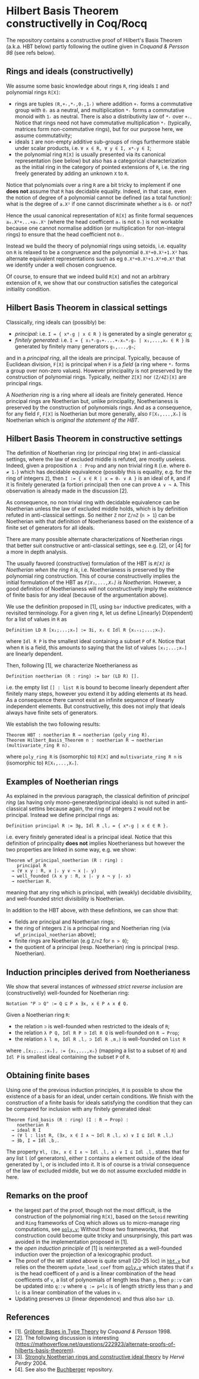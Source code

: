 # Hilbert Basis Theorem constructivelly in Coq/Rocq

The repository contains a constructive proof of Hilbert's Basis Theorem (a.k.a. HBT below) partly following the outline given in _Coquand & Persson 98_ (see refs below).

## Rings and ideals (constructivelly)

We assume some basic knowledge about rings `R`, ring ideals `I` and polynomial rings `R[X]`:
- rings are tuples `(R,+ᵣ,*ᵣ,0ᵣ,1ᵣ)` where addition `+ᵣ` forms a commutative group with `0ᵣ` as a neutral, and multiplication `*ᵣ` forms a commutative monoid with `1ᵣ` as neutral. There is also a distributivity law of `*ᵣ` over `+ᵣ`. Notice that rings need not have commutative multiplication `*ᵣ` (typically, matrices form non-commutative rings), but for our purpose here, we assume commutativity;
- ideals `I` are non-empty additive sub-groups of rings furthermore stable under scalar products, i.e. `∀ x ∈ R, ∀ y ∈ I, x*ᵣy ∈ I`;
- the polynomial ring `R[X]` is usually presented via its canonical representation (see below) but also has a categorical characterization as the initial ring in the category of pointed extensions of `R`, i.e. the ring freely generated by adding an unknown `X` to `R`. 

Notice that polynomials over a ring `R` are a bit tricky to implement if one __does not__ assume that `R` has decidable equality. Indeed, in that case, even the notion of degree of a polynomial cannot be defined (as a total function): what is the degree of `a.X¹` if one cannot discriminate whether `a` is `0ᵣ` or not?

Hence the usual canonical representation of `R[X]` as finite formal sequences `a₀.X⁰+...+aₙ.Xⁿ` (where the head coefficent `aₙ` is not `0ᵣ`) is not workable because one cannot normalise addition (or multiplication for non-integral rings) to ensure that the head coefficient not `0ᵣ`.

Instead we build the theory of polynomial rings using setoids, i.e. equality on `R` is relaxed to be a congruence and the polynomial
`0.X⁰+0.X¹+1.X²` has alternate equivalent representations such as eg `0.X⁰+0.X¹+1.X²+0.X³` that we identify under a well chosen congruence.

Of course, to ensure that we indeed build `R[X]` and not an arbitrary extension of `R`, we show that our construction satisfies the categorical initiality condition.

## Hilbert Basis Theorem in classical settings

Classically, ring ideals can (possibly) be:
- _principal_: i.e. `I = { x*ᵣg | x ∈ R }` is generated by a single generator `g`;
- _finitely generated_: i.e. `I = { x₁*ᵣg₁+ᵣ...+ᵣxₙ*ᵣgₙ | x₁,...,xₙ ∈ R }` is generated by finitely many generators `g₁,...,gₙ`;

and in a _principal ring_, all the ideals are principal. Typically, because of Euclidean division, `F[X]` is principal when `F` is a _field_ (a ring where `*ᵣ` forms a group over non-zero values). However principality is not preserved by the construction of polynomial rings. Typically, neither `Z[X]` nor `(Z/4Z)[X]` are principal rings.

A _Noetherian ring_ is a ring where all ideals are finitely generated. Hence principal rings are Noetherian but, unlike principality, Noetherianess is preserved by the construction of polynomials rings. And as a consequence, for any field `F`, `F[X]` is Noetherian but more 
generally, also `F[X₁,...,Xₙ]` is Noetherian which is _original the statement of the HBT_.

## Hilbert Basis Theorem in constructive settings

The definition of Noetherian ring (or principal ring btw) in anti-classical settings, where the law of excluded middle is refuted,
are mostly useless. Indeed, given a proposition `A : Prop` and any non trivial ring `R` (i.e. where `0ᵣ ≠ 1ᵣ`) which has decidable equivalence (possibly this is equality, e.g. for the ring of integers `Z`), then `I := { x ∈ R | x = 0ᵣ ∨ A }` is an ideal of `R`, and if it is finitely generated (a fortiori principal) then one can prove `A ∨ ¬ A`. This observation is already made in the discussion [2].

As consequence, no non trivial ring with decidable equivalence can be Noetherian unless the law of excluded middle holds, which is by definition refuted in anti-classical settings. So neither `Z` nor `Z/nZ` (`n > 1`) can be Noetherian with that definition of Noetherianess based on the existence of a finite set of generators for all ideals.

There are many possible alternate characterizations of Noetherian rings that better suit constructive or anti-classical settings,
see e.g. [2], or [4] for a more in depth analysis.

The usually favored (constructive) formulation of the HBT is _`R[X]` is Noetherian when the ring `R` is_, i.e. Noetherianess is preserved by the polynomial ring construction. This of course constructivelly implies the initial formulation of the HBT as _`F[X₁,...,Xₙ]` is Noetherian_. However, a good definition of Noetherianess will not constructivelly imply the existence of finite basis for any ideal (because of the argumentation above).

We use the definition proposed in [1], using `bar` inductive predicates, with a revisited terminology. 
For a given ring `R`, let us define L(inearly) D(ependent) for a list of values in `R` as 
```coq
Definition LD R [x₁;...;xₙ] := ∃i, xᵢ ∈ Idl R {xᵢ₊₁;...;xₙ}.
```
where `Idl R P` is the smallest ideal containing a subset `P` of `R`. Notice that when `R` is a field, this amounts to saying that the list of values `[x₁;...;xₙ]` are linearly dependent.

Then, following [1], we characterize Noetherianess as 
```coq 
Definition noetherian (R : ring) := bar (LD R) [].
```
i.e. the empty list `[] : list R` is bound to become linearly dependent after finitely many steps, however you extend it by adding elements at its head. As a consequence there cannot exist an infinite sequence of linearly independent elements. But constructivelly, this does not imply that ideals always have finite sets of generators.

We establish the two following results:
```coq
Theorem HBT : noetherian R → noetherian (poly_ring R).
Theorem Hilbert_Basis_Theorem n : noetherian R → noetherian (multivariate_ring R n).
```

where `poly_ring R` is (isomorphic to) `R[X]` and `multivariate_ring R n` is (isomorphic to) `R[X₁,...,Xₙ]`.

## Examples of Noetherian rings

As explained in the previous paragraph, the classical definition of _principal ring_ (as having only mono-generated/principal ideals) is not suited in anti-classical settins
because again, the ring of integers `Z` would not be principal. Instead we define principal rings as:
```coq
Definition principal R := ∃g, Idl R ⌞l⌟ = { x*ᵣg | x ∈ ∈ R }.
```
i.e. every finitely generated ideal is a principal ideal. Notice that this definition of principality __does not__ implies Noetherianess but however 
the two properties are linked in some way, e.g. we show:
```coq
Theorem wf_principal_noetherian (R : ring) :
    principal R
  → (∀ x y : R, x |ᵣ y ∨ ¬ x |ᵣ y)
  → well_founded (λ x y : R, x |ᵣ y ∧ ¬ y |ᵣ x)
  → noetherian R.
```
meaning that any ring which is principal, with (weakly) decidable divisibility, and well-founded strict divisibility is Noetherian.

In addition to the HBT above, with these definitions, we can show that:
- fields are principal and Noetherian rings;
- the ring of integers `Z` is a principal ring and Noetherian ring (via `wf_principal_noetherian` above);
- finite rings are Noetherian (e.g `Z/nZ` for `n > 0`);
- the quotient of a principal (resp. Noetherian) ring is principal (resp. Noetherian).

## Induction principles derived from Noetherianess

We show that several instances of _witnessed strict reverse inclusion_ are 
(constructivelly) well-founded for Noetherian ring:
```coq
Notation "P ⊃ Q" := Q ⊆ P ∧ ∃x, x ∈ P ∧ x ∉ Q.
```
Given a Noetherian ring `R`:
- the relation `⊃` is well-founded when restricted to the ideals of `R`;
- the relation `λ P Q, Idl R P ⊃ Idl R Q` is well-founded on `R → Prop`;
- the relation `λ l m, Idl R ⌞l⌟ ⊃ Idl R ⌞m⌟)` is well-founded on `list R`

where `⌞[x₁;...;xₙ]⌟ := {x₁,...,xₙ}` (mapping a list to a subset of `R`) and `Idl P` is smallest ideal containing the subset `P` of `R`.

## Obtaining finite bases

Using one of the previous induction principles, it is possible to show
the existence of a basis for an ideal, under certain conditions. 
We finish with the construction of a finite basis for ideals satisfying the condition that 
they can be compared for inclusion with any finitely generated ideal:
```coq
Theorem find_basis (R : ring) (I : R → Prop) :
    noetherian R
  → ideal R I
  → (∀ l : list R, (∃x, x ∈ I ∧ ¬ Idl R ⌞l⌟ x) ∨ I ⊆ Idl R ⌞l⌟)
  → ∃b, I = Idl ⌞b⌟.
```
The property `∀l, (∃x, x ∈ I ∧ ¬ Idl ⌞l⌟ x) ∨ I ⊆ Idl ⌞l⌟` states that for any list `l` (of generators), either `I` contains a element outside of the ideal generated by `l`, or is included into it. It is of course is a trivial consequence of the law of excluded middle, but we do not assume exxcluded middle in here.

## Remarks on the proof

- the largest part of the proof, though not the most difficult, is the construction of the polynomial ring `R[X]`, based on the `Setoid` rewriting and `Ring` frameworks of Coq which allows us to micro-manage ring computations, see [`poly.v`](theories/poly.v); Without those two frameworks, that construction could become quite tricky and unsurprisingly, this part was avoided in the implementation proposed in [1].
- the _open induction principle_ of [1] is reinterpreted as a well-founded induction over the projection of a lexicographic product.
- The proof of the `HBT` stated above is quite small (20-25 loc) in [`hbt.v`](theories/hbt.v) but relies on the theorem `update_lead_coef` from [`poly.v`](theories/poly.v) which states that if `x` is the head coefficent of `p` and is a linear combination of the head coefficents of `v`, a list of polynomials of length less than `p`, then `p::v` can be updated into `q::v` where `q := p+lc` is of length strictly less than `p` and `lc` is a linear combination of the values in `v`.
- Updating preserves `LD` (linear dependence) and thus also `bar LD`.

## References

- [1]. [Gröbner Bases in Type Theory](https://link.springer.com/chapter/10.1007/3-540-48167-2_3) by _Coquand & Persson_ 1998.
- [2]. The following discussion is interesting (https://mathoverflow.net/questions/222923/alternate-proofs-of-hilberts-basis-theorem).
- [3]. [Strongly Noetherian rings and constructive ideal theory](https://doi.org/10.1016/j.jsc.2003.02.001) by _Hervé Perdry_ 2004.
- [4]. See also the [Buchberger](https://github.com/rocq-community/buchberger) repository.
